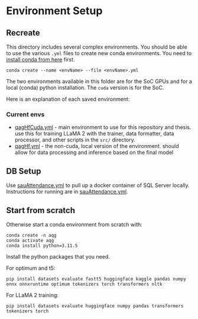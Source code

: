 # Environment Setup
## Recreate
This directory includes several complex environments. You should be able to use the various `.yml` files to create new conda environments. You need to [install conda from here](https://docs.anaconda.com/free/miniconda/) first.
```
conda create --name <envName> --file <envName>.yml
```
The two environments available in this folder are for the SoC GPUs and for a local (conda) python installation. The `cuda` version is for the SoC.

Here is an explanation of each saved environment:
### Current envs
* [qagHfCuda.yml](qagHfCuda.yml) - main environment to use for this repository and thesis. use this for training LLaMA 2 with the trainer, data formatter, data processor, and other scripts in the `src/` directory.
* [qagHf.yml](qagHf.yml) - the non-cuda, local version of the environment. should allow for data processing and inference based on the final model

## DB Setup
Use [sauAttendance.yml](sauAttendance.yml) to pull up a docker container of SQL Server locally. Instructions for running are in [sauAttendance.yml](sauAttendance.yml).

## Start from scratch
Otherwise start a conda environment from scratch with:

```
conda create -n aqg
conda activate aqg
conda install python=3.11.5
```

Install the python packages that you need.

For optimum and t5:
```
pip install datasets evaluate fastt5 huggingface kaggle pandas numpy onnx onnxruntime optimum tokenizers torch transformers nltk
```

For LLaMA 2 training:
```
pip install datasets evaluate huggingface numpy pandas transformers tokenizers torch
```

